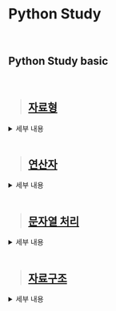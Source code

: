 # Python Study
<br>

## **Python Study basic**
<br>

>##  [자료형](https://github.com/jong-seoung/Python/blob/main/SelfStudy/dataType.py)

<details>
<summary>세부 내용</summary>
<div markdown="1">

> 숫자형 자료형

```
print(5)
print(-10)
print(3.14)
print(1000)
print("5+3")
print(2*8)
print(3*(3+1))
```
> 문자형 자료형
```
print("나비")
print("ㅋㅋㅋㅋㅋㅋㅋ")
print("ㅋ"*9)
```
> boolean 자료형 - 참과 거짓을 나타내줌
```
print(5 > 10)
print(5 < 10)
print(True)
print(False)
print(not True)
print(not (5 > 10))
```
> 변수
```
animal = "강아지"
name = "연탄이"
age= 4
hobby = "산책"
is_adult= age > 3
print("변수 사용 X")
print("우리집 강아지이름은 연탄이에요.")
print("연탄이는 4살이며, 산책을 아주 좋아해요.")
print("연탄이는 어른일까요? True")

print("변수 사용 O")
print("우리집" + animal + "이름은" + name + "에요.")
print(name + "는" + str(age)+ "살이며," + hobby +"을 아주 좋아해요.")
print(name + "는 어른일까요?" + str(is_adult))
``` 
> 주석
```
# 주석 처리 하는법
```
> [퀴즈#1](https://github.com/jong-seoung/Python/blob/main/SelfStudy/Quiz1.py)
```
변수를 이용하여 다음 문장을 출력하시오

변수명 : station

변수 값 : "사당", "신도림", "인천공항" 순서대로 입력

출력 문장 : OO 행 열차가 들어 오고 있습니다.
```
</div>
</details>

<br>

>##  [연산자](https://github.com/jong-seoung/Python/blob/main/SelfStudy/operatorEx.py)
<details>
<summary>세부 내용</summary>
<div markdown="1">

> 연산자
```
print(1+1) 
print (3-2)
print(5*2)
print(6/3)


print(2**3) # 제곱수 구하기
print(5%3) # 나머지 구하기
print(5//3) #몫 구하기

print(10 > 3) # True
print( 4 >= 7) # False

print(3 == 3) # True
print(3 == 4) # False
print( 3 + 4 == 7) # True

print(1 != 3) # True 
print(not(1 != 3)) #False

#둘다 참일경우 참
print((3 > 0) and (3 < 5)) # True
print((3 > 0) & (3 < 5)) # True

#둘중 하나만 참이여도 참
print((3>0) or (3>5)) # True
print((3>0) | (3>5)) # True

```
> 숫자 처리함수
```
print(abs(-5)) # 절대값
print(pow(4,2)) # 제곱수 4^2
print(max(5,13)) # 최대값
print(min(5,12)) # 최소값
print(round(3.14)) # 반올림

from math import * 
print(floor(4.99)) # 버림
print(ceil (3.14)) # 올림
print(sqrt (16)) # 제곱근
```

> 랜덤함수

```
from random import *

#미만과 이하 잘 보기
print(random()) # 0.0부터 1.0미만의 임의의 값 생성
print(random() * 10 ) # 0.0부터 10.0미만의 임의의 값 생성
print(int(random())) # 0부터 10미만의 임의의 값 생성 - 정수만
print(int(random()* 10 ) + 1 ) # 1부터 10이하의 임의의 값 생성
print(int(random() * 45 ) + 1 ) # 1부터 45이하의 임의의 값을 생성

print(randrange(1,46)) # 1부터 45이하의 임의의 값을 생성
print(randint(1,45)) # 1부터 45이하의 값을 생성해줌
```
> [퀴즈#2](https://github.com/jong-seoung/Python/blob/main/SelfStudy/Quiz%232.py)
```
당신은 최근에 코딩 스터디 모임을 새로 만들었습니다.
월 4회 스터디를 하는데 3번은 온라인으로하고 1번은 오프라인으로 하기로 했습니다. 
아래 조건에 맞는 오프라인 모임 날짜를 정해주는 프로그램을 작성하시오.

조건1 : 랜덤으로 날짜를 뽑아야함
조건2 : 월별 날짜는 다름을 감안하여 최소 일수인 28이내로 정함
조건3 : 매월 1~3일은 스터디 준비를 해야하므로 제외

(출력문 예제)
오프라인 스터터디 모임 날짜는 매월 X일로 선정되었습니다
```
</div>
</details>
<br>

>##  [문자열 처리](https://github.com/jong-seoung/Python/blob/main/SelfStudy/stringEx.py)

<details>
<summary>세부 내용</summary>
<div markdown="1">

> 문자열
```
# 문자열
sentence = '나는 소년입니다'
print(sentence)
sentence2 = "파이썬은 쉬워요"
print(sentence2)
sentence3 = """
나는 소년이고
파이썬은 쉬워요
"""
print(sentence3)
```
> 슬라이싱
```
jumin = "000516-1234567"

print("성별 : " + jumin[7])
print("출생년도 : " + jumin[0:2])
print("월 : " + jumin[2:4])
print("일 : " + jumin[4:6])
print("생년월일 : " + jumin[:6]) #처음부터 6자리 직전까지 가지고오기
print("뒤 7자리 : " + jumin[7:]) # 7자리부터 끝까지
print("뒤7자리 (뒤에서부터) : " + jumin[-7:] ) #맨뒤에 7번째부터 끝까지
```

> 문자열처리함수
```#문자열처리 함수
Python = "Python is Amazing"
print(Python.lower()) # 전부 소문자로 표시
print(Python.upper()) # 전부 대문자로 표시
print(Python[0].isupper()) # 첫번째 자리 숫자가 대문자인지?
print(len(Python)) # 길이를 알려줌
print(Python.replace("Python","Java")) # Python이란 글자를 Java라는 글자로 바꿔줌

index = Python.index("n") # n이 있는 위치를 알려줌
print(index)
index = Python.index("n",index + 1) # 두번째 n이 있는 위치를 알려줌
print(index)

print(Python.find("n")) # index와 같은 역할을 하지만 원하는 글자가 없을경우 -로 표시해줌

print(Python.count("n")) #n이 몇번 나오는지 알려줌
```
> 문자열포맷
```
#문자열 포멧
print("a","b")
print("a"+"b")

# 방법 1
print("나는 %d살입니다." %20) # %d뒤에는 정수 값만 넣을수 있음
print("나는 %s을 좋아해요" %"파이썬") 
print("Apple은 %c로 시작해요" %"A") # %c뒤에는 문자 값만 넣을수 있음
print("나는 %s색과 %s색을 좋아해요" %("파란","빨간"))

#방법2
print("나는{}살입니다.".format(20))
print("나는 {}색과 {}색을 좋아해요".format("파란","빨간"))
print("나는 {1}색과 {0}색을 좋아해요".format("파란","빨간"))

#방법3
print("나는 {age}살이며,{color}색을 좋아해요".format(age= 20, color="빨간"))
print("나는 {age}살이며,{color}색을 좋아해요".format(color="빨간",age = 20))

#방법4 (v 3.6이상~)
age = 20
color = "빨간"
print(f"나는 {age}살이며,{color}색을 좋아해요")
```
> 탈출문자
```
#탈출문자
print("백문이 불여일견  \n 백견이 불여일타") # \n은 줄바꿈
print("저는 '백종성' 입니다.")
print('저는 "백종성" 입니다.')
print("저는 \"백종성\" 입니다.")

# \\ : 문장 내에서 \
print("C:\\Users\\jongseoung\\Documents\\Python\\SelfStudy>")

# \r : 커서를 맨 앞으로 이동
print("Red Apple \rPine")

# \b : 백스페이스 열활(한글자 지움)
print("Redd\bApple")

# \t : 탭
print("Red \t Apple")
```
> [퀴즈#3](https://github.com/jong-seoung/Python/blob/main/SelfStudy/Quiz%233.py)
```
사이트별로 비밀번호를 만들어 주는 프로그램을 작성하시오

예)
http://naver.com

조건1 : http://을 제외 -> naver.com
조건2 : 처음 만나는 점(.) 이후 부분은 제외 -> naver
조건3 : 남은 글자중 처음 세자리 + 글자 갯수 + 글자내 'e'의 갯수 + "!" 로 구상

생성된 비밀번호 예 : nav51!
```

</div>
</details>

<br>

>##  [자료구조](https://github.com/jong-seoung/Python/blob/main/SelfStudy/datastructure.py)

<details>
<summary>세부 내용</summary>
<div markdown="1">

> 리스트
```
from traceback import print_tb


subway = [10,20,30]
print(subway)

subway = [ "유재석" , "조세호" , "박명수"]
print(subway)

#조세호씨는 몇 번째 칸에 타고 있는가?
print(subway.index("조세호"))

# 하하씨가 다음 정류장에서 다음 칸에 탐
subway.append("하하")
print(subway)

# 정형돈씨를 유재석 / 조세호 사이에 태워봄
subway.insert(1, "정형돈")
print(subway)

#지하철에 있는 사람을 한명씩 뒤에서 꺼냄
print(subway.pop())
print(subway)

print(subway.pop())
print(subway)

print(subway.pop())
print(subway)

#같은 이름의 사람이 몇 명 있는지 확인
subway.append("유재석")
print(subway)
print(subway.count("유재석"))

#정렬도 가능
num_list=[ 3,4,6,1,2,5]
num_list.sort()
print(num_list)

#순서 뒤집기 가능
num_list.reverse()
print(num_list)

#모두 지우기
num_list.clear()
print(num_list)

#다양한 자료형 함께 사용
mix_list= [ "조세호", 20 ,True]
print(mix_list)

#리스트 확장
num_list= [1,2,3,4,5]
num_list.extend(mix_list)
print(num_list)

cabinet = {3:"유재석",100:"김태호"}
print(cabinet[3])
print(cabinet[100])

print(cabinet.get(3)) 
# print(cabinet[5]) 변수에 원하는 값이 없으면 오류가 나타나고 프로그램이 중지됨
# print(cabinet.get(5)) 변수에 값이 없으면 none이 표시되고 프로그램이 진행됨
print(cabinet.get(5, "사용가능"))

print(3 in cabinet) # True, False로 표시됨 ( 값이 있으면 True)

# 새로운 손님
print(cabinet)
cabinet["c-20"] = "조세호"

# 원래 있던 값에 넣으면 덮어쓰기 됨

# 간 손님
del cabinet["c-20"]
print(cabinet)

# key 들만 출력
print(cabinet.keys())

# value 들만 출력
print(cabinet.values())

# key,value 쌍으로 출력
print(cabinet.items())

# 값 초기화
cabinet.clear()
print(cabinet)
```
> 튜플
```
menu = ("돈까스","치즈까스")
print(menu[0])
print(menu[1])

# menu.add("생선까스") - 튜플은 add가 불가능함

#튜플 사용 예시
name = "김종국"
age = 20
hobby = "코딩"
print(name, age, hobby)

(name, age, hobby) = ("김종국", 20, "코딩")
print(name, age, hobby)
```
> 세트
```
# 세트 (set)
# 중복이 안됨, 순서 없음
my_set={1,2,3,3,3}
print(my_set)

java= { "유재석", "김태호", "양세형"}
python = {"유재석","박명수"}

#교집합 (java와 python을 모두 할수 있는 개발자)
print(java&python)
print(java.intersection(python))

#합집합 (java나 python중 하나라도 할수 있는 개발자)
print(java | python)
print(java.union(python)) #순서가 없음

#차집합 (java는 할수있지만 python은 할수 없는 개발자)
print(java - python)
print(java.difference(python))

#python을 할 줄 아는사람이 늘어남
python.add("김태호")
print(python)

#java를 까먹은 개발자
java.remove("김태호")
print(java)
```
> 자료구조의 변경
```
#자료 구조 확인
menu={"커피", "우유", "주스"}
print(menu, type(menu))

# 리스트로 변경
menu=list(menu)
print(menu, type(menu))

# 튜플로 변경
menu= tuple(menu)
print(menu, type(menu))

#세트로 변경
menu= set(menu)
print(menu, type(menu))
```
> [퀴즈#4](https://github.com/jong-seoung/Python/blob/main/SelfStudy/Quiz%234.py)
```
당신의 학교에서는 파이썬 코딩 대회를 추최합니다.
참석률을 높이기 위해 댓글 이벤트를 진행하기로 하였습니다.
댓글 작성자들 중에 추첨을 통해 1명은 치킨, 3명은 커피 쿠폰을 받게됩니다.

추천 프로그램을 작성하시오.

조건1: 편의상 댓글은 20명이 작성하였고 아이디는 1~20이라고 가정
조건2: 댓글 내용과 상관없이 무작위로 추천하되 중복불가
조건3 random모듈의 shuffle와 sample을 활용

출력 예제
-- 당첨자 발표 --
치킨 당첨자 : 1
커피 당첨자 : [2,3,4]
--축하합니다--
```
</div>
</details>
<br>